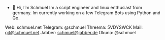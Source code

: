 - 👋 Hi, I’m Schmuel
Im a script engineer and linux enthusiast from germany. Im currently working on a few Telegram Bots using Python and Go.

Web:      schmuel.net
Telegram: @schmuel
Threema:  5VDYSWCK
Mail:     git@schmuel.net
Jabber:   schmuel@jabber.de
Okuna:    @schmuel

<!---
SchmueI/SchmueI is a ✨ special ✨ repository because its `README.md` (this file) appears on your GitHub profile.
You can click the Preview link to take a look at your changes.
--->
